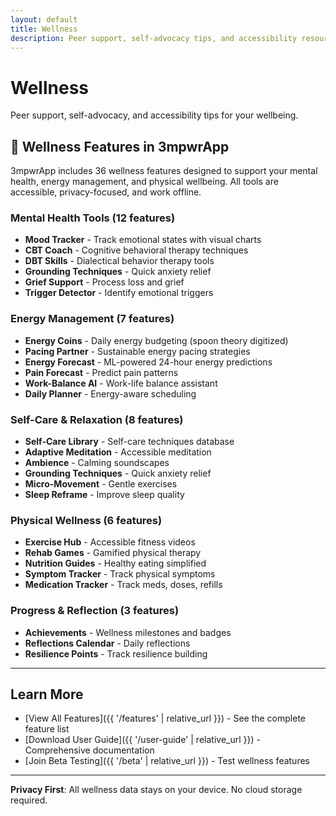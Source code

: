 ```yaml
---
layout: default
title: Wellness
description: Peer support, self-advocacy tips, and accessibility resources to support your wellbeing.
---
```


# Wellness

Peer support, self-advocacy, and accessibility tips for your wellbeing.

## 🧘 Wellness Features in 3mpwrApp

3mpwrApp includes 36 wellness features designed to support your mental health, energy management, and physical wellbeing. All tools are accessible, privacy-focused, and work offline.

### Mental Health Tools (12 features)
- **Mood Tracker** - Track emotional states with visual charts
- **CBT Coach** - Cognitive behavioral therapy techniques
- **DBT Skills** - Dialectical behavior therapy tools
- **Grounding Techniques** - Quick anxiety relief
- **Grief Support** - Process loss and grief
- **Trigger Detector** - Identify emotional triggers

### Energy Management (7 features)
- **Energy Coins** - Daily energy budgeting (spoon theory digitized)
- **Pacing Partner** - Sustainable energy pacing strategies
- **Energy Forecast** - ML-powered 24-hour energy predictions
- **Pain Forecast** - Predict pain patterns
- **Work-Balance AI** - Work-life balance assistant
- **Daily Planner** - Energy-aware scheduling

### Self-Care & Relaxation (8 features)
- **Self-Care Library** - Self-care techniques database
- **Adaptive Meditation** - Accessible meditation
- **Ambience** - Calming soundscapes
- **Grounding Techniques** - Quick anxiety relief
- **Micro-Movement** - Gentle exercises
- **Sleep Reframe** - Improve sleep quality

### Physical Wellness (6 features)
- **Exercise Hub** - Accessible fitness videos
- **Rehab Games** - Gamified physical therapy
- **Nutrition Guides** - Healthy eating simplified
- **Symptom Tracker** - Track physical symptoms
- **Medication Tracker** - Track meds, doses, refills

### Progress & Reflection (3 features)
- **Achievements** - Wellness milestones and badges
- **Reflections Calendar** - Daily reflections
- **Resilience Points** - Track resilience building

---

## Learn More

- [View All Features]({{ '/features' | relative_url }}) - See the complete feature list
- [Download User Guide]({{ '/user-guide' | relative_url }}) - Comprehensive documentation
- [Join Beta Testing]({{ '/beta' | relative_url }}) - Test wellness features

---

**Privacy First**: All wellness data stays on your device. No cloud storage required.
